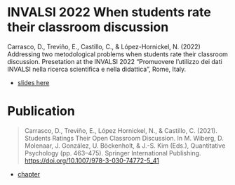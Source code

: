 
# INVALSI 2022 When students rate their classroom discussion

Carrasco, D., Treviño, E., Castillo, C., & López-Hornickel, N. (2022)
Addressing two metodological problems when students rate their classroom
discussion. Presetation at the INVALSI 2022 “Promuovere lʼutilizzo dei
dati INVALSI nella ricerca scientifica e nella didattica”, Rome, Italy.

-   [slides
    here](https://www.dropbox.com/s/d48rq5z1sbjfjkk/invalsi_2022_opd_plain.pdf?dl=1)

# Publication

> Carrasco, D., Treviño, E., López Hornickel, N., & Castillo, C. (2021).
> Students Ratings Their Open Classroom Discussion. In M. Wiberg, D.
> Molenaar, J. González, U. Böckenholt, & J.-S. Kim (Eds.), Quantitative
> Psychology (pp. 463–475). Springer International Publishing.
> <https://doi.org/10.1007/978-3-030-74772-5_41>

-   [chapter](https://www.dropbox.com/s/a9o5s7qcqtofczx/Carrasco%20et%20al._2021.pdf?dl=1)
